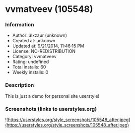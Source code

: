 # vvmatveev (105548)

### Information
- Author: alxzaur (unknown)
- Created at: unknown
- Updated at: 9/21/2014, 11:46:15 PM
- License: NO-REDISTRIBUTION
- Category: vvmatveev
- Rating: undefined
- Total installs: 60
- Weekly installs: 0


### Description
This is just a demo for personal site userstyle!


### Screenshots (links to userstyles.org)
![https://userstyles.org/style_screenshots/105548_after.jpeg](https://userstyles.org/style_screenshots/105548_after.jpeg)


